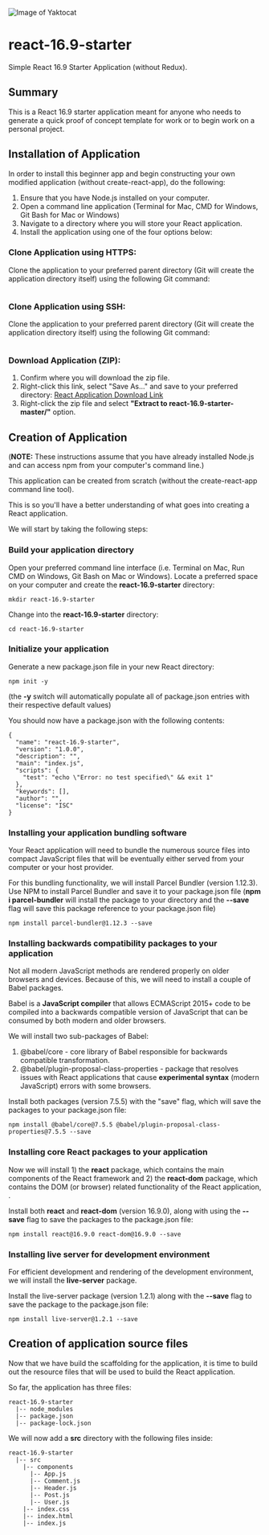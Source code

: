 ![Image of Yaktocat](http://www.tramelwoodard.com/img/navigation/tlw_icon.png)
# react-16.9-starter
Simple React 16.9 Starter Application (without Redux).

## Summary
This is a React 16.9 starter application meant for anyone who needs to generate a quick proof of concept template for work or to begin work on a personal project.

## Installation of Application
In order to install this beginner app and begin constructing your own modified application (without create-react-app), do the following:

1. Ensure that you have Node.js installed on your computer.
2. Open a command line application (Terminal for Mac, CMD for Windows, Git Bash for Mac or Windows)
3. Navigate to a directory where you will store your React application.
4. Install the application using one of the four options below:

### Clone Application using HTTPS:
Clone the application to your preferred parent directory (Git will create the application directory itself) using the following Git command:
```

```
### Clone Application using SSH:
Clone the application to your preferred parent directory (Git will create the application directory itself) using the following Git command:
```

```
### Download Application (ZIP):
1. Confirm where you will download the zip file.
2. Right-click this link, select "Save As..." and save to your preferred directory: [React Application Download Link](https://github.com/tramel-woodard/react-16.9-starter/archive/master.zip)
3. Right-click the zip file and select **"Extract to react-16.9-starter-master/"** option.


## Creation of Application
(**NOTE:** These instructions assume that you have already installed Node.js and can access npm from your computer's command line.)

This application can be created from scratch (without the create-react-app command line tool).

This is so you'll have a better understanding of what goes into creating a React application.

We will start by taking the following steps:

### Build your application directory
Open your preferred command line interface (i.e. Terminal on Mac, Run CMD on Windows, Git Bash on Mac or Windows). Locate a preferred space on your computer and create the **react-16.9-starter** directory:
```
mkdir react-16.9-starter
```

Change into the **react-16.9-starter** directory:
```
cd react-16.9-starter
```

### Initialize your application 
Generate a new package.json file in your new React directory:
```
npm init -y
```
(the **-y** switch will automatically populate all of package.json entries with their respective default values)

You should now have a package.json with the following contents:
```
{
  "name": "react-16.9-starter",
  "version": "1.0.0",
  "description": "",
  "main": "index.js",
  "scripts": {
    "test": "echo \"Error: no test specified\" && exit 1"
  },
  "keywords": [],
  "author": "",
  "license": "ISC"
}
```

### Installing your application bundling software
Your React application will need to bundle the numerous source files into compact JavaScript files that will be eventually either served from your computer or your host provider.

For this bundling functionality, we will install Parcel Bundler (version 1.12.3). Use NPM to install Parcel Bundler and save it to your package.json file (**npm i parcel-bundler** will install the package to your directory and the **--save** flag will save this package reference to your package.json file)
```
npm install parcel-bundler@1.12.3 --save
```

### Installing backwards compatibility packages to your application
Not all modern JavaScript methods are rendered properly on older browsers and devices. Because of this, we will need to install a couple of Babel packages.

Babel is a **JavaScript compiler** that allows ECMAScript 2015+ code to be compiled into a backwards compatible version of JavaScript that can be consumed by both modern and older browsers.

We will install two sub-packages of Babel:
1. @babel/core - core library of Babel responsible for backwards compatible transformation.
2. @babel/plugin-proposal-class-properties - package that resolves issues with React applications that cause **experimental syntax** (modern JavaScript) errors with some browsers.

Install both packages (version 7.5.5) with the "save" flag, which will save the packages to your package.json file:
```
npm install @babel/core@7.5.5 @babel/plugin-proposal-class-properties@7.5.5 --save
```

### Installing core React packages to your application
Now we will install 1) the **react** package, which contains the main components of the React framework and 2) the **react-dom** package, which contains the DOM (or browser) related functionality of the React application, .

Install both **react** and **react-dom** (version 16.9.0), along with using the **--save** flag to save the packages to the package.json file:
```
npm install react@16.9.0 react-dom@16.9.0 --save
```

### Installing live server for development environment
For efficient development and rendering of the development environment, we will install the **live-server** package.

Install the live-server package (version 1.2.1) along with the **--save** flag to save the package to the package.json file:
```
npm install live-server@1.2.1 --save
```

## Creation of application source files
Now that we have build the scaffolding for the application, it is time to build out the resource files that will be used to build the React application.

So far, the application has three files:
```
react-16.9-starter
  |-- node_modules
  |-- package.json
  |-- package-lock.json
```

We will now add a **src** directory with the following files inside:

```
react-16.9-starter
  |-- src
    |-- components
      |-- App.js
      |-- Comment.js
      |-- Header.js
      |-- Post.js
      |-- User.js
    |-- index.css
    |-- index.html
    |-- index.js
```
